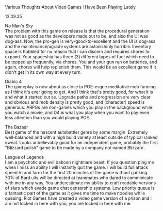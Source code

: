 Various Thoughts About Video Games I Have Been Playing Lately

13.09.25

No Man's Sky  
The problem with this game on release is that the procedural generation was not as good as the developers made out to be, and also the UI was dog-ass. Now, the pro-gen is very-good-to-excellent and the UI is dog-ass and the maintenance/ugrade systems are astonishinly horrible. Inventory space is hobbled for no reason that I can discern and requires chores to expand. Your spaceship has three (3) different types of fuel which need to be topped up frequently, via chores. You and your gun run on batteries, and again, chores will help replenish them. This would be an excellent game if it didn't get in its own way at every turn.

Diablo 4  
The gameplay is now about as close to POE-esque meditative mob farming as I think it's ever going to get. And I think that's pretty good, for what it is and what it started out as. Upgrade paths and progression are very clear and obvious and mob density is pretty good, and (character) speed is generous. ARPGs are non-games which you play in the background while you watch a movie, and D4 is what you play when you want to pay even less attention than you would playing POE.

The Bazaar  
Best game of the nascent autobattler genre by some margin. Extremely well-balanced and with a high build variety at least outside of typical ranked sweat. Looks unbelievably good for an independent game, probably the first "Blizzard polish" game to be made by a company not named Blizzard.

League of Legends  
I am a psychotic and evil baboon nightmare beast. If you question ping me when I miss an ability I will instantly quit the game. I will build full attack speed Vi and farm for the first 20 minutes of the game without ganking. 70% of Bard ults will be directed at teammates who dared to comminicate with me in any way. You underestimate my ability to craft readable versions of slurs which evade game chat censorship systems. Low priority queue is a fantastic part of the game as it gives me time to make noodles while queuing. Riot Games have created a video game version of a prison and I am not locked in here with you; you are locked in here with me.
